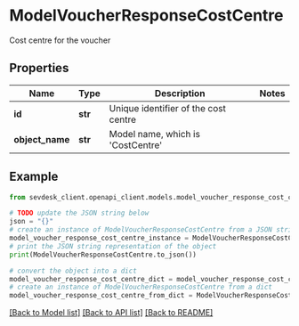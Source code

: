 # ModelVoucherResponseCostCentre

Cost centre for the voucher

## Properties

Name | Type | Description | Notes
------------ | ------------- | ------------- | -------------
**id** | **str** | Unique identifier of the cost centre | 
**object_name** | **str** | Model name, which is &#39;CostCentre&#39; | 

## Example

```python
from sevdesk_client.openapi_client.models.model_voucher_response_cost_centre import ModelVoucherResponseCostCentre

# TODO update the JSON string below
json = "{}"
# create an instance of ModelVoucherResponseCostCentre from a JSON string
model_voucher_response_cost_centre_instance = ModelVoucherResponseCostCentre.from_json(json)
# print the JSON string representation of the object
print(ModelVoucherResponseCostCentre.to_json())

# convert the object into a dict
model_voucher_response_cost_centre_dict = model_voucher_response_cost_centre_instance.to_dict()
# create an instance of ModelVoucherResponseCostCentre from a dict
model_voucher_response_cost_centre_from_dict = ModelVoucherResponseCostCentre.from_dict(model_voucher_response_cost_centre_dict)
```
[[Back to Model list]](../README.md#documentation-for-models) [[Back to API list]](../README.md#documentation-for-api-endpoints) [[Back to README]](../README.md)


